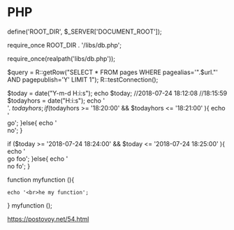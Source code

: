 # PHP
define('ROOT_DIR', $_SERVER['DOCUMENT_ROOT']);

require_once ROOT_DIR . '/libs/db.php';

require_once(realpath('libs/db.php'));

<?php
    print_r($_POST);
    print_r($_GET);
    echo $_SERVER['REQUEST_METHOD'];
?>

$query = R::getRow("SELECT * FROM pages WHERE pagealias='".$url."' AND pagepublish='Y' LIMIT 1");
R::testConnection();

$today = date("Y-m-d H:i:s");
echo $today;
//2018-07-24 18:12:08
//18:15:59
$todayhors = date("H:i:s");
echo '<br>'. $todayhors;
if ($todayhors >= '18:20:00' && $todayhors <= '18:21:00' ){
    echo '<br>go';
}else{
    echo '<br>no';
}

if ($today >= '2018-07-24 18:24:00' && $today <= '2018-07-24 18:25:00' ){
    echo '<br>go foo';
}else{
    echo '<br>no fo';
}


function myfunction (){
    
    echo '<br>he my function';
}
myfunction ();


https://postovoy.net/54.html
